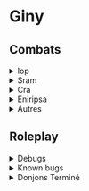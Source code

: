 

# Giny 


## Combats

<details><summary>Iop</summary>
<p>

 | Nom   |      Etat     | Commentaire
|----------|:-------------:|:-------------:|
| Pression | ![alt text](https://img.shields.io/badge/Done-green) | 
| Fracture | ![alt text](https://img.shields.io/badge/Bug-red) | Bug zone
| Bond | ![alt text](https://img.shields.io/badge/Done-green) | 
| Détermination | ![alt text](https://img.shields.io/badge/Done-green) | 
| Déferlement | ![alt text](https://img.shields.io/badge/Done-green) | 
| Anneau destructeur | ![alt text](https://img.shields.io/badge/Done-green) | 
| Epée divine | ![alt text](https://img.shields.io/badge/Done-green) | 
| Couperet| ![alt text](https://img.shields.io/badge/Done-green) | 
| Epée destructrice | ![alt text](https://img.shields.io/badge/Done-green) | 
| Accumulation | ![alt text](https://img.shields.io/badge/Done-green) | 
| Intimidiation| ![alt text](https://img.shields.io/badge/Done-green) | 
| Conquête | ![alt text](https://img.shields.io/badge/Done-green) |
| Souffle| ![alt text](https://img.shields.io/badge/Done-green) | 
| Violence| ![alt text](https://img.shields.io/badge/Done-green) | 
| Massacre |![alt text](https://img.shields.io/badge/Done-green) | 
| Rassemblement | ![alt text](https://img.shields.io/badge/Done-green) | 
| Concentration| ![alt text](https://img.shields.io/badge/Done-green) |
| Epée du jugement| ![alt text](https://img.shields.io/badge/Done-green) |
| Ferveur| ![alt text](https://img.shields.io/badge/Done-green) |
| Menace| ![alt text](https://img.shields.io/badge/Done-green) | 
| Friction| ![alt text](https://img.shields.io/badge/Done-green) | (interactions menace)
| Coup pour coup|![alt text](https://img.shields.io/badge/Done-green) | 
| Duel| ![alt text](https://img.shields.io/badge/Done-green) | 
| Emprise| ![alt text](https://img.shields.io/badge/Done-green) | 
| Tempête de puissance| ![alt text](https://img.shields.io/badge/Done-green) | 
| Tumulte| ![alt text](https://img.shields.io/badge/Done-green) | 
| Epée celeste| ![alt text](https://img.shields.io/badge/Done-green) | 
| Zénith| ![alt text](https://img.shields.io/badge/Done-green) | 
| Puissance| ![alt text](https://img.shields.io/badge/Done-green) | 
| Vertue| ![alt text](https://img.shields.io/badge/Done-green) | 
| Precipitation| ![alt text](https://img.shields.io/badge/Done-green) | 
| Agitation| ![alt text](https://img.shields.io/badge/Done-green) | 
| Fustigation| ![alt text](https://img.shields.io/badge/Done-green) | 
| Endurance| ![alt text](https://img.shields.io/badge/Done-green) | 
| Epée de iop| ![alt text](https://img.shields.io/badge/Done-green) | 
| Pugilat| ![alt text](https://img.shields.io/badge/Done-green) | 
| Vitalité| ![alt text](https://img.shields.io/badge/Done-green) | 
| Vindicte| ![alt text](https://img.shields.io/badge/Done-green) | 
| Epée du destin| ![alt text](https://img.shields.io/badge/Done-green) | 
| Tannée| ![alt text](https://img.shields.io/badge/Done-green) | 
| Fendoir| ![alt text](https://img.shields.io/badge/Done-green) | 
| Sentence| ![alt text](https://img.shields.io/badge/Done-green) | 
| Colère de iop| ![alt text](https://img.shields.io/badge/Done-green) | 
| Fureur| ![alt text](https://img.shields.io/badge/Done-green) | 

</p>
</details>

<details><summary>Sram</summary>
<p>

 | Nom   |      Etat     | Commentaire
|----------|:-------------:|:-------------:|
| Truandrie | ![alt text](https://img.shields.io/badge/Done-green) | 
| Chausse Trape | ![alt text](https://img.shields.io/badge/Done-green) | A vérifier
| Piege Sournois | ![alt text](https://img.shields.io/badge/Done-green) |
| Invisiblité | ![alt text](https://img.shields.io/badge/Done-green) |  A vérifier
| Brume | ![alt text](https://img.shields.io/badge/Done-green) |
| Poison Insidieux | ![alt text](https://img.shields.io/badge/Done-green) | 
| Toxines  | ![alt text](https://img.shields.io/badge/Done-green) | 
| Piège Insidieux  | ![alt text](https://img.shields.io/badge/Done-green) | 
| Arnaque | ![alt text](https://img.shields.io/badge/Done-green) | 
| Coup Sournois | ![alt text](https://img.shields.io/badge/Done-green) | 
| Coupe Gorge | ![alt text](https://img.shields.io/badge/Done-green) | 
| Double | ![alt text](https://img.shields.io/badge/Done-green) | 
| Comploteur | ![alt text](https://img.shields.io/badge/Done-green) |
| Piège Fangeux|![alt text](https://img.shields.io/badge/Done-green) |  
| Larcin | ![alt text](https://img.shields.io/badge/Done-green) | 
| Piège de masse | ![alt text](https://img.shields.io/badge/Done-green) | 
| Extorsion | ![alt text](https://img.shields.io/badge/Done-green) | 
| Cruauté | ![alt text](https://img.shields.io/badge/Done-green) | 
| Guet-apens | ![alt text](https://img.shields.io/badge/Done-green) | 
| Piège Funeste | ![alt text](https://img.shields.io/badge/Done-green) |  
| Epidémie | ![alt text](https://img.shields.io/badge/Bug-red) | Pas loin (problème zone)
| Piège à Fragmentation | ![alt text](https://img.shields.io/badge/Done-green) |  
| Fourberie | ![alt text](https://img.shields.io/badge/Done-green) |
| Piège d'imobilisation | ![alt text](https://img.shields.io/badge/Done-green) |
| Fausse commune | ![alt text](https://img.shields.io/badge/Done-green) |
| Fourvoiement | ![alt text](https://img.shields.io/badge/Done-green) |
| Injection toxique | ![alt text](https://img.shields.io/badge/Done-green) |
| Piège Répulsif | ![alt text](https://img.shields.io/badge/Done-green) |
| Poisse | ![alt text](https://img.shields.io/badge/Done-green) |
| Peur | ![alt text](https://img.shields.io/badge/Done-green) |
| Méprise | ![alt text](https://img.shields.io/badge/Done-green) |
| Concentration de Chakra| ![alt text](https://img.shields.io/badge/Done-green) |
| Manigance| ![alt text](https://img.shields.io/badge/Done-green) |
| Perquisition | ![alt text](https://img.shields.io/badge/Done-green) |  
| Calamité| ![alt text](https://img.shields.io/badge/Done-green) |
| Piège Scélérat| ![alt text](https://img.shields.io/badge/Done-green) |
| Perquisition | ![alt text](https://img.shields.io/badge/Done-green) | 
| Attaque Mortelle| ![alt text](https://img.shields.io/badge/Done-green) |
| Effraction| ![alt text](https://img.shields.io/badge/Done-green) |
| Piège Mortel| ![alt text](https://img.shields.io/badge/Done-green) | 
| Perfidie| ![alt text](https://img.shields.io/badge/Done-green) | 
| Dérobade| ![alt text](https://img.shields.io/badge/Done-green) | 
| Marque Mortuaire| ![alt text](https://img.shields.io/badge/Done-green) |
</p>
</details>

<details><summary>Cra</summary>
<p>

### Cra
 
 | Nom   |      Etat     | Commentaire
|----------|:-------------:|:-------------:|
| Flèche Magique | ![alt text](https://img.shields.io/badge/WIP-orange) | Buff PO étrange quand passe tour 
| Flèche de Concentration| ![alt text](https://img.shields.io/badge/Done-green) | 
| Flèche de Recul | ![alt text](https://img.shields.io/badge/Done-green) | 
| Flèche Erosive | ![alt text](https://img.shields.io/badge/Done-green) | 
| Flèche de Dispersion | ![alt text](https://img.shields.io/badge/Done-green) | 
| Représailles | ![alt text](https://img.shields.io/badge/Done-green) | 
| Flèche Glacée | ![alt text](https://img.shields.io/badge/Done-green) | 
| Flèche Paralysante | ![alt text](https://img.shields.io/badge/Done-green) | 
| Flèche Enflammée | ![alt text](https://img.shields.io/badge/Done-green) | 
| Flèche Répulsive | ![alt text](https://img.shields.io/badge/Done-green) | 
| Tir Eloigné | ![alt text](https://img.shields.io/badge/Done-green) | 
| Acuité Absolue| ![alt text](https://img.shields.io/badge/Bug-red) | DisableLOS not handled
| Tir Eloigné | ![alt text](https://img.shields.io/badge/Done-green) | 
| Flèche d'Expiation | ![alt text](https://img.shields.io/badge/Done-green) | 
| Flèche de Rédemption | ![alt text](https://img.shields.io/badge/Done-green) | 
| Oeil de Taupe| ![alt text](https://img.shields.io/badge/Done-green) | 
| Flèche Ecrasante | ![alt text](https://img.shields.io/badge/Done-green) | 
| Tir Critique | ![alt text](https://img.shields.io/badge/Done-green) | 
| Balise de Rappel | ![alt text](https://img.shields.io/badge/Done-green) | Problème affichage séquence ?
| Flèche d'immobilisation| ![alt text](https://img.shields.io/badge/Bug-red) | StealMP not handled
| Flèche Assaillante | ![alt text](https://img.shields.io/badge/Done-green) |
| Flèche Punitive | ![alt text](https://img.shields.io/badge/Done-green) |
| Flèche Punitive | ![alt text](https://img.shields.io/badge/Done-green) |
| Fleche du Jugement  | ![alt text](https://img.shields.io/badge/Done-green) |
| Tir Puissant | ![alt text](https://img.shields.io/badge/Done-green) |
| Balise Tactique | ![alt text](https://img.shields.io/badge/Done-green) | 
| Flèche Harcelante | ![alt text](https://img.shields.io/badge/Done-green) |
| Flèche Massacrante | ![alt text](https://img.shields.io/badge/Done-green) |
| Flèche Empoisonnée | ![alt text](https://img.shields.io/badge/Done-green) |
| Flèche Curative | ![alt text](https://img.shields.io/badge/Bug-red) | Heal Buff not handled
| Flèche Persecutrice | ![alt text](https://img.shields.io/badge/Done-green) |
| Flèche Tyranique |![alt text](https://img.shields.io/badge/Done-green) |
| Flèche Destructrice | ![alt text](https://img.shields.io/badge/Done-green) |
| Tir de Barrage | ![alt text](https://img.shields.io/badge/Done-green) |
| Flèche Absorbante | ![alt text](https://img.shields.io/badge/Done-green) |
| Flèche Dévorante |![alt text](https://img.shields.io/badge/Done-green) | 
| Flèche Cinglante | ![alt text](https://img.shields.io/badge/Done-green) |
| Flèche de Repli | ![alt text](https://img.shields.io/badge/Done-green) |
| Flèche Ralentissante | ![alt text](https://img.shields.io/badge/Done-green) |
| Flèche Percutante | ![alt text](https://img.shields.io/badge/Done-green) |
| Flèche Complice | ![alt text](https://img.shields.io/badge/Done-green) |
| Flèche D'Abolition | ![alt text](https://img.shields.io/badge/Done-green) |
| Flèche Explosive | ![alt text](https://img.shields.io/badge/Done-green) |
| Flèche Fulminante |![alt text](https://img.shields.io/badge/Done-green) | 
| Maîtrise de l'Arc | ![alt text](https://img.shields.io/badge/Done-green) |
| Sentinelle | ![alt text](https://img.shields.io/badge/Done-green) |
</p>
</details>


<details><summary>Eniripsa</summary>
<p>
 
 * Calcul du heal incorrect

 | Nom   |      Etat     | Commentaire
|----------|:-------------:|:-------------:|
| Mot Alternatif | ![alt text](https://img.shields.io/badge/Done-green) | 
| Mot Marquant | ![alt text](https://img.shields.io/badge/Bug-red) | Glyphe
| Mot d'Amitié | ![alt text](https://img.shields.io/badge/Bug-red) | Trigger X
| Mot d'Affection | ![alt text](https://img.shields.io/badge/Bug-red) | Trigger X
| Mot Blessant | ![alt text](https://img.shields.io/badge/Done-green) | 
| Mot Tabou | ![alt text](https://img.shields.io/badge/Done-green) | 
| Mot de Frayeur | ![alt text](https://img.shields.io/badge/Done-green) | 
| Mot de Séduction | ![alt text](https://img.shields.io/badge/Bug-red) | 
| Mot Stimulant | ![alt text](https://img.shields.io/badge/Done-green) | Etat stimulé ? 
| Mot d'Abnégation | ![alt text](https://img.shields.io/badge/Bug-red) | Heal buff
| Mot Brutal | ![alt text](https://img.shields.io/badge/Done-green) | 
| Mot Pernicieux | ![alt text](https://img.shields.io/badge/Done-green) | 
| Mot de Jouvence | ![alt text](https://img.shields.io/badge/Done-green) | 
| Mot Défendu | ![alt text](https://img.shields.io/badge/Done-green) | 
| Mot Séléctif | ![alt text](https://img.shields.io/badge/Done-green) |
| Mot Impartial | ![alt text](https://img.shields.io/badge/Done-green) |
| Mot Eclatant | ![alt text](https://img.shields.io/badge/Done-green) |
| Mot Retentissant | ![alt text](https://img.shields.io/badge/Done-green) |
| Mot de Prévention | ![alt text](https://img.shields.io/badge/Done-green) |
| Mot d'Entraide | ![alt text](https://img.shields.io/badge/Bug-red) | 
| Mot Secret | ![alt text](https://img.shields.io/badge/Done-green) |
| Mot d'Agonie | ![alt text](https://img.shields.io/badge/Done-green) |
| Mot Turbulant | ![alt text](https://img.shields.io/badge/Done-green) |
| Mot Espiègle | ![alt text](https://img.shields.io/badge/Done-green) |
| Mot d'Immobilisation | ![alt text](https://img.shields.io/badge/Done-green) |
| Mot Vivifiant | ![alt text](https://img.shields.io/badge/Bug-red) | EON
| Mot Déroutant | ![alt text](https://img.shields.io/badge/Done-green) |
| Mot Furieux | ![alt text](https://img.shields.io/badge/Done-green) |
| Mot Tournoyant| ![alt text](https://img.shields.io/badge/Done-green) |
| Mot Tourbillonant| ![alt text](https://img.shields.io/badge/Done-green) |
| Mot Fracassant| ![alt text](https://img.shields.io/badge/Done-green) |
| Mot Accablant| ![alt text](https://img.shields.io/badge/Done-green) |
| Mot de Silence| ![alt text](https://img.shields.io/badge/Done-green) |
| Mot Sacrificiel | ![alt text](https://img.shields.io/badge/Bug-red) |
| Mot de Regénération| ![alt text](https://img.shields.io/badge/Done-green) |
| Mot d'Envol | ![alt text](https://img.shields.io/badge/Unknown-blue) |
| Mot de Ralliement| ![alt text](https://img.shields.io/badge/Unknown-blue) |
| Mot Revitalisant | ![alt text](https://img.shields.io/badge/Unknown-blue) |
| Mot Galvanisant| ![alt text](https://img.shields.io/badge/Unknown-blue) |
| Mot de Reconstitution | ![alt text](https://img.shields.io/badge/Done-green) |
| Marque de Solidaritée| ![alt text](https://img.shields.io/badge/Unknown-blue) |
</p>
</details>


<details><summary>Autres</summary>
<p>
 
### Autres

 | Nom   |      Etat     | Commentaire
|----------|:-------------:|:-------------:|
| Maîtrise d'arme | ![alt text](https://img.shields.io/badge/Done-green) | 
| Dofus Emeraude | ![alt text](https://img.shields.io/badge/Done-green) | (à vérifier)
| Dofus Abyssal | ![alt text](https://img.shields.io/badge/Done-green) | (à vérifier)
| Dofus Argenté | ![alt text](https://img.shields.io/badge/Done-green) | (à vérifier)
| Dofus Argenté Scintillant | ![alt text](https://img.shields.io/badge/Done-green) | (à vérifier)
| Dofus Nébuleux | ![alt text](https://img.shields.io/badge/Bug-red) | Problème d'affichage du client
| Dofus Ocre | ![alt text](https://img.shields.io/badge/Bug-red) | Problème attribution PA

</p>
</details>

## Roleplay

<details><summary>Debugs</summary>
<p>

 | Nom  |      Etat     |  Commentaire  
|----------|:-------------:|:-------------:|
| Creation et supression personnage | ![alt text](https://img.shields.io/badge/Done-green)  |
| Entitée carte |   ![alt text](https://img.shields.io/badge/Done-green) | 
| Déplacement carte |   ![alt text](https://img.shields.io/badge/Done-green)    | Teleport on same map ?
| Titres | ![alt text](https://img.shields.io/badge/Done-green)  | 
| Ornements | ![alt text](https://img.shields.io/badge/Done-green)   |
| Mode marchand  | ![alt text](https://img.shields.io/badge/Started-orange)   | (exchange todo)
| Inventaire | ![alt text](https://img.shields.io/badge/Done-green)   |
| Panoplies | ![alt text](https://img.shields.io/badge/Todo-red)  |
| Groupes | ![alt text](https://img.shields.io/badge/Done-green)   |
| Succes  |![alt text](https://img.shields.io/badge/Todo-red)  |
| HDV |![alt text](https://img.shields.io/badge/Started-orange) | Bug with item UID
| Banques  |![alt text](https://img.shields.io/badge/Done-green)   |
| Potions de changements | ![alt text](https://img.shields.io/badge/Todo-red) |
| Elements interactifs (logique) | ![alt text](https://img.shields.io/badge/Done-green)  |
| Zaap & Zaapis | ![alt text](https://img.shields.io/badge/Done-green)   |
| Stats | ![alt text](https://img.shields.io/badge/Done-green)    | Think about vitality ?
| Quêtes | ![alt text](https://img.shields.io/badge/Todo-red)  |
| NPCS  |![alt text](https://img.shields.io/badge/Done-green)  
| Donjons modulaires | ![alt text](https://img.shields.io/badge/Done-green) | Verify rules
| Sorts & Variantes | ![alt text](https://img.shields.io/badge/Done-green)   |
| Objets vivants | ![alt text](https://img.shields.io/badge/Started-orange)  | Missing few skin Id(s)
| Pokéfus | ![alt text](https://img.shields.io/badge/Started-orange)  | Controlable fighter
| Aparats | ![alt text](https://img.shields.io/badge/Todo-red)  |
| Kolizeum  | ![alt text](https://img.shields.io/badge/Todo-red) |
| Criterions | ![alt text](https://img.shields.io/badge/Started-orange)  | Missings fews
| Chat | ![alt text](https://img.shields.io/badge/Started-orange)   | Missing channels
| FM | ![alt text](https://img.shields.io/badge/Todo-red)   |
| Craft | ![alt text](https://img.shields.io/badge/Todo-red)|
| Metiers (logique) | ![alt text](https://img.shields.io/badge/Done-green)  |
| Almanax | ![alt text](https://img.shields.io/badge/Todo-red) |
| Havre sac | ![alt text](https://img.shields.io/badge/Todo-red) |
| Songes infinis | ![alt text](https://img.shields.io/badge/Todo-red) |
| Liste d'amis | ![alt text](https://img.shields.io/badge/Todo-red) |
| Maisons | ![alt text](https://img.shields.io/badge/Todo-red) |
| Monstres | ![alt text](https://img.shields.io/badge/Done-green)  |
| Echanges | ![alt text](https://img.shields.io/badge/Done-green)  |
| Racourcis | ![alt](https://img.shields.io/badge/Done-green) |
| Guildes | ![alt text](https://img.shields.io/badge/Todo-red) |
| Alliances | ![alt text](https://img.shields.io/badge/Todo-red) |
| Cellule de placement | ![alt text](https://img.shields.io/badge/Done-green)  |
| IA Monstres |  ![alt text](https://img.shields.io/badge/Started-orange)   | 

</p>
</details>


<details><summary>Known bugs</summary>
<p>
 
 * Equiper items avec critères (fonctionne mal)
 
</p>
</details>
 
<details><summary>Donjons Terminé</summary>
<p>
 
 * Bouftous
 * Korriandre
 * Royalmouth
 
</p>
</details>
 

